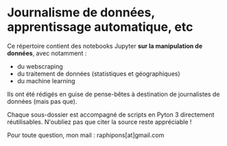 # Journalisme de données, apprentissage automatique, etc

Ce répertoire contient des notebooks Jupyter **sur la manipulation de données**, avec notamment :

- du webscraping
- du traitement de données (statistiques et géographiques)
- du machine learning

Ils ont été rédigés en guise de pense-bêtes à destination de journalistes de données (mais pas que).

Chaque sous-dossier est accompagné de scripts en Pyton 3 directement réutilisables. N'oubliez pas que citer la source reste appréciable !

Pour toute question, mon mail : raphipons[at]gmail.com
